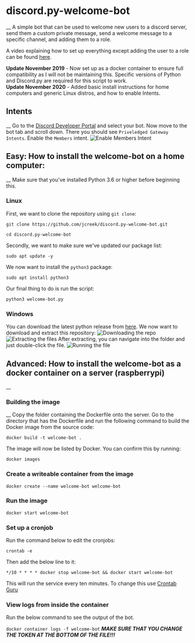 # discord.py-welcome-bot
__
A simple bot that can be used to welcome new users to a discord server, send them a custom private message, send a welcome message to a specific channel, and adding them to a role.

A video explaining how to set up everything except adding the user to a role can be found [here](https://youtu.be/N0NP7BfUFxA).

**Update November 2019** - Now set up as a docker container to ensure full compatibility as I will not be maintaining this. Specific versions of Python and Discord.py are required for this script to work.\
**Update November 2020** - Added basic install instructions for home computers and generic Linux distros, and how to enable Intents.

## Intents
__
Go to the [Discord Developer Portal](https://discord.com/developers/applications) and select your bot. Now move to the bot tab and scroll down. There you should see `Priveledged Gateway Intents`. Enable the `Members` intent.
![Enable Members Intent](https://i.imgur.com/rPePBe6.png)
## Easy: How to install the welcome-bot on a home computer:
__
Make sure that you've installed Python 3.6 or higher before beginning this.
### Linux

First, we want to clone the repository using `git clone`:
```
git clone https://github.com/jcreek/discord.py-welcome-bot.git

cd discord.py-welcome-bot
```
Secondly, we want to make sure we've updated our package list:

```
sudo apt update -y
```
We now want to install the `python3` package:
```
sudo apt install python3
```
Our final thing to do is run the script:
```
python3 welcome-bot.py
```
### Windows
You can download the latest python release from [here](https://www.python.org/downloads/windows/).
We now want to download and extract this repository:
![Downloading the repo](https://i.imgur.com/qe6H5Bo.png)
![Extracting the files](https://i.imgur.com/liPOy7K.png)
After extracting, you can navigate into the folder and just double-click the file.
![Running the file](https://i.imgur.com/pFdAa80.png)

## Advanced: How to install the welcome-bot as a docker container on a server (raspberrypi)
__

### Building the image
__
Copy the folder containing the Dockerfile onto the server. Go to the directory that has the Dockerfile and run the following command to build the Docker image from the source code:

`docker build -t welcome-bot .`

The image will now be listed by Docker. You can confirm this by running:

`docker images`

### Create a writeable container from the image

`docker create --name welcome-bot welcome-bot`

### Run the image

`docker start welcome-bot`

### Set up a cronjob

Run the command below to edit the cronjobs:

`crontab -e`

Then add the below line to it:

`*/10 * * * * docker stop welcome-bot && docker start welcome-bot`

This will run the service every ten minutes. To change this use [Crontab Guru](https://crontab.guru)

### View logs from inside the container

Run the below command to see the output of the bot.

`docker container logs -f welcome-bot`
***MAKE SURE THAT YOU CHANGE THE TOKEN AT THE BOTTOM OF THE FILE!!!***
